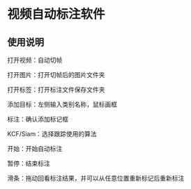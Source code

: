 # 视频自动标注软件

## 使用说明

打开视频：自动切帧

打开图片：打开切帧后的图片文件夹

打开标签：打开标注文件保存文件夹



添加目标：左侧输入类别名称，鼠标画框

标注：确认添加标记框

KCF/Siam：选择跟踪使用的算法

开始：开始自动标注

暂停：结束标注

滑条：拖动回看标注结果，并可以从任意位置重新标记后重新标注


